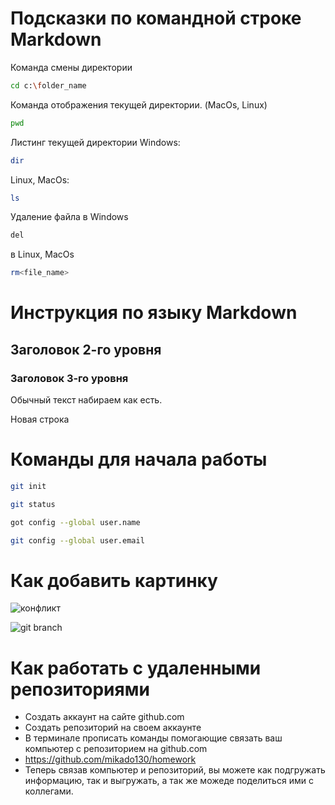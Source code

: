 # Подсказки по командной строке Markdown

Команда смены директории
```sh
cd c:\folder_name
```

Команда отображения текущей директории. (MacOs, Linux)
```sh
pwd
```

Листинг текущей директории Windows:
```sh
dir
```

Linux, MacOs:
```sh
ls
```

Удаление файла в Windows
```sh
del
```
в Linux, MacOs
```sh
rm<file_name>
```

# Инструкция по языку Markdown

## Заголовок 2-го уровня
### Заголовок 3-го уровня

Обычный текст набираем как есть.

Новая строка

# Команды для начала работы
```sh
git init
```

```sh
git status
```

```sh
got config --global user.name
```

```sh
git config --global user.email
```

# Как добавить картинку

![конфликт](conflictVSC.jpg)

![git branch](gitbranch.jpg)

# Как работать с удаленными репозиториями

* Создать аккаунт на сайте github.com
* Создать репозиторий на своем аккаунте
* В терминале прописать команды помогающие связать ваш компьютер с репозиторием на github.com
* https://github.com/mikado130/homework
* Теперь связав компьютер и репозиторий, вы можете как подгружать информацию, так и выгружать, а так же можеде поделиться ими с коллегами.